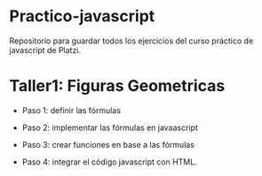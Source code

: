 # Practico-javascript
Repositorio para guardar todos los ejercicios del curso práctico de javascript de Platzi.

# Taller1: Figuras Geometricas

- Paso 1: definir las fórmulas

- Paso 2: implementar las fórmulas en javaascript

- Paso 3: crear funciones en base a las fórmulas

- Paso 4: integrar el código javascript con HTML.